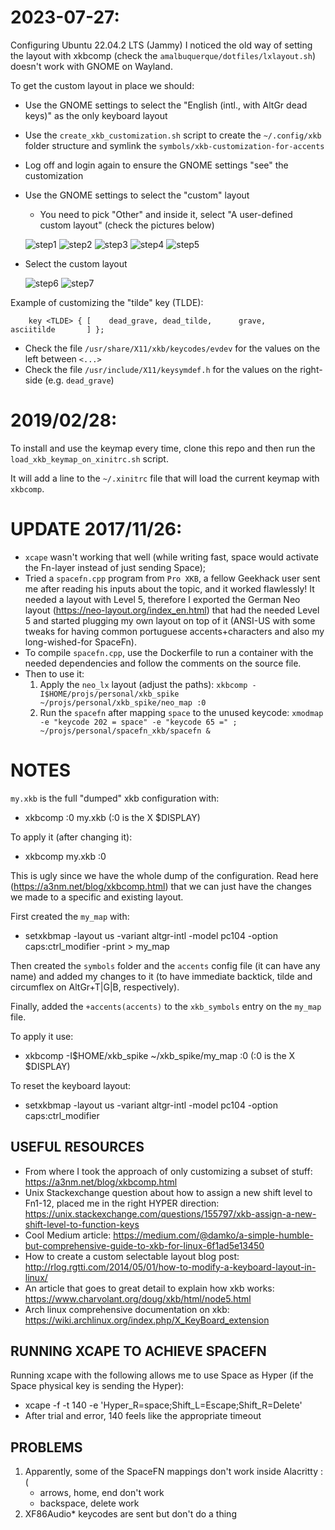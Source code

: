 2023-07-27:
==========

Configuring Ubuntu 22.04.2 LTS (Jammy) I noticed the old way of setting the layout with xkbcomp (check the `amalbuquerque/dotfiles/lxlayout.sh`) doesn't work with GNOME on Wayland.

To get the custom layout in place we should:

- Use the GNOME settings to select the "English (intl., with AltGr dead keys)" as the only keyboard layout
- Use the `create_xkb_customization.sh` script to create the `~/.config/xkb` folder structure and symlink the `symbols/xkb-customization-for-accents`
- Log off and login again to ensure the GNOME settings "see" the customization
- Use the GNOME settings to select the "custom" layout
    * You need to pick "Other" and inside it, select "A user-defined custom layout" (check the pictures below)

    ![step1](./images/step1.png)
    ![step2](./images/step2.png)
    ![step3](./images/step3.png)
    ![step4](./images/step4.png)
    ![step5](./images/step5.png)

- Select the custom layout

    ![step6](./images/step6.png)
    ![step7](./images/step7.png)

Example of customizing the "tilde" key (TLDE):

```
    key <TLDE> { [    dead_grave, dead_tilde,      grave,       asciitilde       ] };
```

- Check the file `/usr/share/X11/xkb/keycodes/evdev` for the values on the left between `<...>`
- Check the file `/usr/include/X11/keysymdef.h` for the values on the right-side (e.g. `dead_grave`)

2019/02/28:
===========

To install and use the keymap every time, clone this repo and then run the `load_xkb_keymap_on_xinitrc.sh` script.

It will add a line to the `~/.xinitrc` file that will load the current keymap with `xkbcomp`.


UPDATE 2017/11/26:
==================

- `xcape` wasn't working that well (while writing fast, space would activate the Fn-layer instead of just sending Space);
- Tried a `spacefn.cpp` program from `Pro XKB`, a fellow Geekhack user sent me after reading his inputs about the topic, and it worked flawlessly! It needed a layout with Level 5, therefore I exported the German Neo layout (https://neo-layout.org/index_en.html) that had the needed Level 5 and started plugging my own layout on top of it (ANSI-US with some tweaks for having common portuguese accents+characters and also my long-wished-for SpaceFn).
- To compile `spacefn.cpp`, use the Dockerfile to run a container with the needed dependencies and follow the comments on the source file.
- Then to use it:
  1. Apply the `neo_lx` layout (adjust the paths): `xkbcomp -I$HOME/projs/personal/xkb_spike ~/projs/personal/xkb_spike/neo_map :0`
  2. Run the `spacefn` after mapping `space` to the unused keycode: `xmodmap -e "keycode 202 = space" -e "keycode 65 =" ; ~/projs/personal/spacefn_xkb/spacefn &`


NOTES
=====

`my.xkb` is the full "dumped" xkb configuration with:

 - xkbcomp :0 my.xkb (:0 is the X $DISPLAY)

 To apply it (after changing it):

 - xkbcomp my.xkb :0

 This is ugly since we have the whole dump of the configuration. Read here (https://a3nm.net/blog/xkbcomp.html) that we can just have the changes we made to a specific and existing layout.

First created the `my_map` with:

 - setxkbmap -layout us -variant altgr-intl -model pc104 -option caps:ctrl_modifier -print > my_map

Then created the `symbols` folder and the `accents` config file (it can have any name) and added my changes to it (to have immediate backtick, tilde and circumflex on AltGr+T|G|B, respectively).

Finally, added the `+accents(accents)` to the `xkb_symbols` entry on the `my_map` file.

To apply it use:

 - xkbcomp -I$HOME/xkb_spike ~/xkb_spike/my_map :0 (:0 is the X $DISPLAY)

To reset the keyboard layout:

 - setxkbmap -layout us -variant altgr-intl -model pc104 -option caps:ctrl_modifier

USEFUL RESOURCES
----------------

 - From where I took the approach of only customizing a subset of stuff: https://a3nm.net/blog/xkbcomp.html
 - Unix Stackexchange question about how to assign a new shift level to Fn1-12, placed me in the right HYPER direction: https://unix.stackexchange.com/questions/155797/xkb-assign-a-new-shift-level-to-function-keys
 - Cool Medium article: https://medium.com/@damko/a-simple-humble-but-comprehensive-guide-to-xkb-for-linux-6f1ad5e13450
 - How to create a custom selectable layout blog post: http://rlog.rgtti.com/2014/05/01/how-to-modify-a-keyboard-layout-in-linux/
 - An article that goes to great detail to explain how xkb works: https://www.charvolant.org/doug/xkb/html/node5.html
 - Arch linux comprehensive documentation on xkb: https://wiki.archlinux.org/index.php/X_KeyBoard_extension

RUNNING XCAPE TO ACHIEVE SPACEFN
--------------------------------

Running xcape with the following allows me to use Space as Hyper (if the Space physical key is sending the Hyper):
 - xcape -f -t 140 -e 'Hyper_R=space;Shift_L=Escape;Shift_R=Delete'
 - After trial and error, 140 feels like the appropriate timeout

PROBLEMS
--------

1. Apparently, some of the SpaceFN mappings don't work inside Alacritty :(
    * arrows, home, end don't work
    * backspace, delete work
2. XF86Audio\* keycodes are sent but don't do a thing

